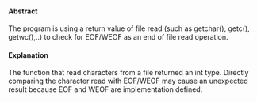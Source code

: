 #### Abstract
The program is using a return value of file read (such as getchar(), getc(), getwc(),..) to check for EOF/WEOF as an end of file read operation.

#### Explanation
The function that read characters from a file returned an int type. Directly comparing the character read with EOF/WEOF may cause an unexpected result because EOF and WEOF are implementation defined.
